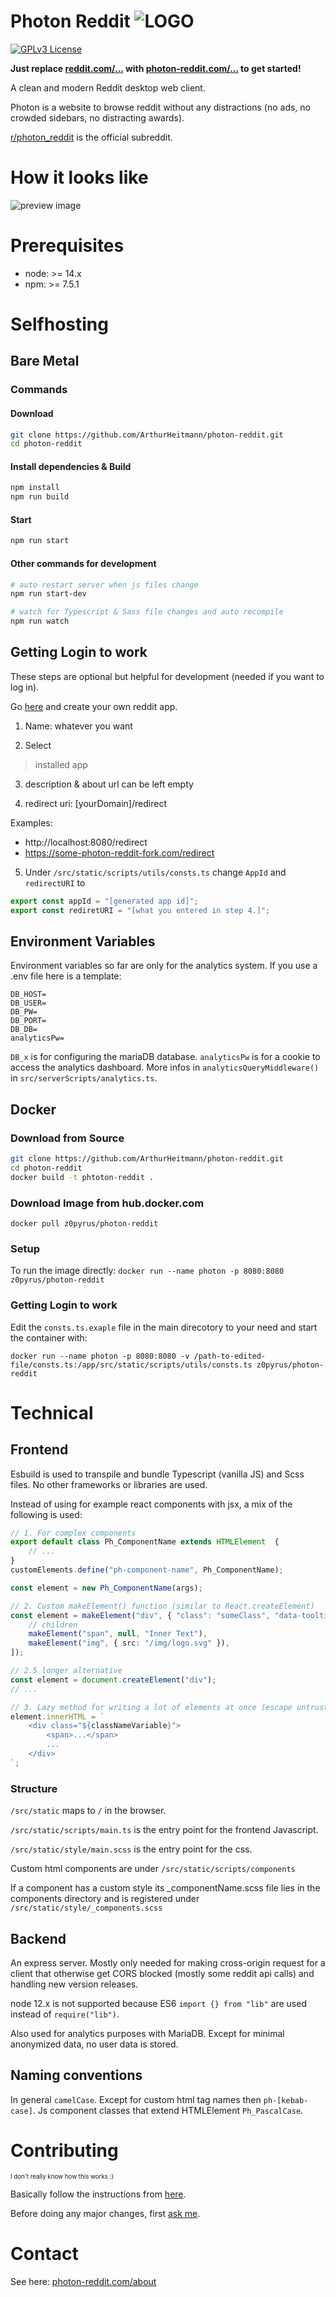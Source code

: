 # Photon Reddit ![LOGO](src/static/img/appIcons/favicon-32x32.png)

[![GPLv3 License](https://img.shields.io/badge/License-GPL_v3-5181ed.svg?style=for-the-badge)](https://opensource.org/licenses/)

**Just replace [reddit.com/...](reddit.com) with [photon-reddit.com/...](https://photon-reddit.com) to get started!**

A clean and modern Reddit desktop web client.

Photon is a website to browse reddit without any distractions (no ads, no crowded sidebars, no distracting awards).

[r/photon_reddit](https://photon-reddit.com/r/photon_reddit) is the official subreddit.

# How it looks like

![preview image](readmeImg/photon_collection.jpg)

# Prerequisites

- node: >= 14.x
- npm: >= 7.5.1

# Selfhosting

## Bare Metal

### Commands

#### Download

```bash
git clone https://github.com/ArthurHeitmann/photon-reddit.git
cd photon-reddit
```

#### Install dependencies & Build

```bash
npm install
npm run build
```

#### Start

```bash
npm run start
```

#### Other commands for development

```bash
# auto restart server when js files change
npm run start-dev
```

```bash
# watch for Typescript & Sass file changes and auto recompile
npm run watch
```


## Getting Login to work

These steps are optional but helpful for development (needed if you want to log in).

Go [here](https://www.reddit.com/prefs/apps) and create your own reddit app.

1. Name: whatever you want

2. Select
> installed app

3. description & about url can be left empty

4. redirect uri: [yourDomain]/redirect

Examples:
- http://localhost:8080/redirect
- https://some-photon-reddit-fork.com/redirect

5. Under `/src/static/scripts/utils/consts.ts` change `AppId` and `redirectURI` to
```Javascript
export const appId = "[generated app id]";
export const rediretURI = "[what you entered in step 4.]";
```

## Environment Variables

Environment variables so far are only for the analytics system. If you use a .env file here is a template:

```
DB_HOST=
DB_USER=
DB_PW=
DB_PORT=
DB_DB=
analyticsPw=
```

`DB_x` is for configuring the mariaDB database. `analyticsPw` is for a cookie to access the analytics dashboard. 
More infos in `analyticsQueryMiddleware()` in `src/serverScripts/analytics.ts`.

## Docker

### Download from Source

```bash
git clone https://github.com/ArthurHeitmann/photon-reddit.git
cd photon-reddit
docker build -t phtoton-reddit .
```

### Download Image from hub.docker.com

`docker pull z0pyrus/photon-reddit`

### Setup

To run the image directly: `docker run --name photon -p 8080:8080 z0pyrus/photon-reddit`

### Getting Login to work

Edit the `consts.ts.exaple` file in the main direcotory to your need and start the container with: 

`docker run --name photon -p 8080:8080 -v /path-to-edited-file/consts.ts:/app/src/static/scripts/utils/consts.ts z0pyrus/photon-reddit`

# Technical

## Frontend

Esbuild is used to transpile and bundle Typescript (vanilla JS) and Scss files. No other frameworks or libraries are used.

Instead of using for example react components with jsx, a mix of the following is used:

```Typescript
// 1. For complex components
export default class Ph_ComponentName extends HTMLElement  {
	// ...
}
customElements.define("ph-component-name", Ph_ComponentName);

const element = new Ph_ComponentName(args);
```

```Typescript
// 2. Custom makeElement() function (similar to React.createElement)
const element = makeElement("div", { "class": "someClass", "data-tooltip": "tooltip" }, [
	// children
	makeElement("span", null, "Inner Text"),
	makeElement("img", { src: "/img/logo.svg" }),
]);
```

```Typescript
// 2.5 longer alternative
const element = document.createElement("div");
// ...
```

```Typescript
// 3. Lazy method for writing a lot of elements at once (escape untrusted string inputs with escHTML() or escADQ())
element.innerHTML = `
	<div class="${classNameVariable}">
		<span>...</span>
		...
	</div>
`;
```

### Structure

`/src/static` maps to `/` in the browser.

`/src/static/scripts/main.ts` is the entry point for the frontend Javascript.

`/src/static/style/main.scss` is the entry point for the css.

Custom html components are under `/src/static/scripts/components`

If a component has a custom style its _componentName.scss file lies in the components directory and is registered under `/src/static/style/_components.scss`

## Backend

An express server. Mostly only needed for making cross-origin request for a client that otherwise get CORS blocked (mostly some reddit api calls) and handling new version releases.

node 12.x is not supported because ES6 `import {} from "lib"` are used instead of `require("lib")`.

Also used for analytics purposes with MariaDB. Except for minimal anonymized data, no user data is stored.

## Naming conventions

In general `camelCase`. Except for custom html tag names then `ph-[kebab-case]`. Js component classes that extend HTMLElement `Ph_PascalCase`.

# Contributing

<sup><sup>I don't really know how this works :)</sup></sup>

Basically follow the instructions from [here](https://github.com/firstcontributions/first-contributions).

Before doing any major changes, first [ask me](#contact).

# Contact

See here: [photon-reddit.com/about](https://photon-reddit.com/about#contact)
